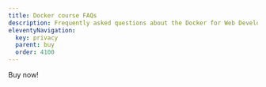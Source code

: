 ```yaml
---
title: Docker course FAQs
description: Frequently asked questions about the Docker for Web Developers book and video course.
eleventyNavigation:
  key: privacy
  parent: buy
  order: 4100
---
```


Buy now!
